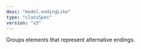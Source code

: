 ```yaml
---
desc: "model.endingLike"
type: "classSpec"
version: "v3"
---
```


Groups elements that represent alternative endings.